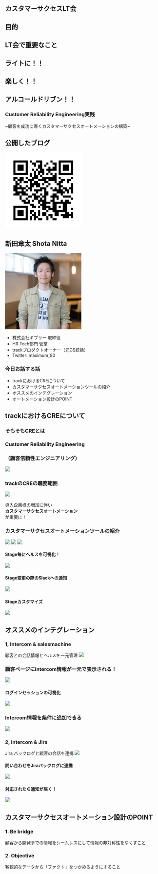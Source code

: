 ## カスタマーサクセスLT会


## 目的


## LT会で重要なこと


## ライトに！！


## 楽しく！！


## アルコールドリブン！！


### Customer Reliability Engineering実践
~顧客を成功に導くカスタマーサクセスオートメーションの構築~



## 公開したブログ
<img src="assets/images/qr.png" style="width:250px;">



## 新田章太 Shota Nitta
<img src="assets/images/nitta_icon.jpg" style="width:250px;">

- 株式会社ギブリー 取締役
- HR Tech部門 管掌
- trackプロダクトオーナー（元CS統括）
- Twitter: maximum_80



### 今日お話する話
- trackにおけるCREについて
- カスタマーサクセスオートメーションツールの紹介
- オススメのインテグレーション
- オートメーション設計のPOINT



## trackにおけるCREについて


### そもそもCREとは


### Customer Reliability Engineering  
### （顧客信頼性エンジニアリング）


<img src="https://cdn-ak.f.st-hatena.com/images/fotolife/m/maximum80/20190117/20190117174121.png">


### trackのCREの職務範囲


<img src="https://cdn-ak.f.st-hatena.com/images/fotolife/m/maximum80/20190117/20190117174219.png">


導入企業様の増加に伴い  
**カスタマーサクセスオートメーション**  
が重要に！



### カスタマーサクセスオートメーションツールの紹介


<img src="https://cdn-ak.f.st-hatena.com/images/fotolife/m/maximum80/20190117/20190117174323.png">


<img src="https://www.dgincubation.co.jp/wp-content/uploads/9e69aedc71c4314e4f084971a26822aa.png" style="width:400px;">


<img src="https://s.financesonline.com/uploads/2017/06/salesmachine_2.jpg">


#### Stage毎にヘルスを可視化！
<img src="https://cdn-ak.f.st-hatena.com/images/fotolife/m/maximum80/20190117/20190117183457.png">


#### Stage変更の際のSlackへの通知
<img src="https://cdn-ak.f.st-hatena.com/images/fotolife/m/maximum80/20190117/20190117185901.png">


#### Stageカスタマイズ
<img src="https://cdn-ak.f.st-hatena.com/images/fotolife/m/maximum80/20190117/20190117183543.png">



## オススメのインテグレーション



### 1, Intercom & salesmachine
顧客との会話情報とヘルスを一元管理
<img src="https://cdn-ak.f.st-hatena.com/images/fotolife/m/maximum80/20190117/20190117184317.png">


### 顧客ページにIntercom情報が一元で表示される！
<img src="https://cdn-ak.f.st-hatena.com/images/fotolife/m/maximum80/20190117/20190117184317.png">


#### ログインセッションの可視化
<img src="https://cdn-ak.f.st-hatena.com/images/fotolife/m/maximum80/20190117/20190117184250.png">


### Intercom情報を条件に追加できる
<img src="https://cdn-ak.f.st-hatena.com/images/fotolife/m/maximum80/20190117/20190117184448.png">



### 2, Intercom & Jira
Jira バックログと顧客の会話を連携
<img src="https://cdn-ak.f.st-hatena.com/images/fotolife/m/maximum80/20190117/20190117185035.png">

#### 問い合わせをJiraバックログに連携
<img src="https://cdn-ak.f.st-hatena.com/images/fotolife/m/maximum80/20190117/20190117185007.png">


#### 対応されたら通知が届く！
<img src="https://cdn-ak.f.st-hatena.com/images/fotolife/m/maximum80/20190117/20190117185035.png">



## カスタマーサクセスオートメーション設計のPOINT


### 1. Be bridge
顧客から開発までの情報をシームレスにして情報の非対称性をなくすこと


### 2. Objective
客観的なデータから「ファクト」をつかめるようにすること
